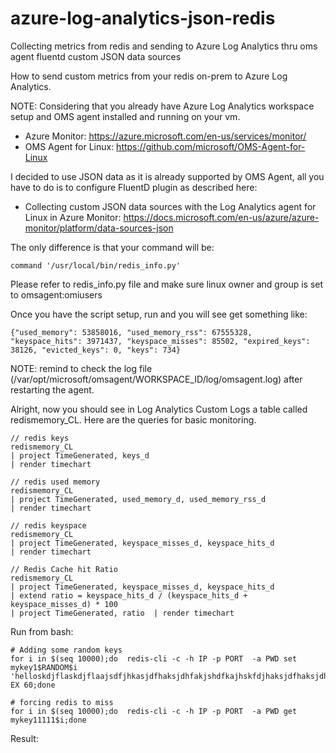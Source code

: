 # azure-log-analytics-json-redis
Collecting metrics from redis and sending to Azure Log Analytics thru oms agent fluentd custom JSON data sources

How to send custom metrics from your redis on-prem to Azure Log Analytics.

NOTE: Considering that you already have Azure Log Analytics workspace setup and OMS agent installed and running on your vm.
- Azure Monitor: https://azure.microsoft.com/en-us/services/monitor/
- OMS Agent for Linux: https://github.com/microsoft/OMS-Agent-for-Linux  


I decided to use JSON data as it is already supported by OMS Agent, all you have to do is to configure FluentD plugin as described here:
- Collecting custom JSON data sources with the Log Analytics agent for Linux in Azure Monitor: https://docs.microsoft.com/en-us/azure/azure-monitor/platform/data-sources-json


The only difference is that your command will be:


```
command '/usr/local/bin/redis_info.py'
```

Please refer to redis_info.py file and make sure linux owner and group is set to omsagent:omiusers

Once you have the script setup, run and you will see get something like:

```
{"used_memory": 53858016, "used_memory_rss": 67555328, "keyspace_hits": 3971437, "keyspace_misses": 85502, "expired_keys": 38126, "evicted_keys": 0, "keys": 734}
```

NOTE: remind to check the log file (/var/opt/microsoft/omsagent/WORKSPACE_ID/log/omsagent.log) after restarting the agent. 

Alright, now you should see in Log Analytics Custom Logs a table called redismemory_CL. Here are the queries for basic monitoring.


```
// redis keys
redismemory_CL
| project TimeGenerated, keys_d
| render timechart

// redis used memory
redismemory_CL
| project TimeGenerated, used_memory_d, used_memory_rss_d
| render timechart 

// redis keyspace
redismemory_CL
| project TimeGenerated, keyspace_misses_d, keyspace_hits_d
| render timechart 

// Redis Cache hit Ratio
redismemory_CL
| project TimeGenerated, keyspace_misses_d, keyspace_hits_d
| extend ratio = keyspace_hits_d / (keyspace_hits_d + keyspace_misses_d) * 100
| project TimeGenerated, ratio  | render timechart 
```


Run from bash:
```
# Adding some random keys
for i in $(seq 10000);do  redis-cli -c -h IP -p PORT  -a PWD set mykey1$RANDOM$i 'helloskdjflaskdjflaajsdfjhkasjdfhaksjdhfakjshdfkajhskfdjhaksjdfhaksjdhfkajshdfkjashdkjfhaskjdhfaksjdhf' EX 60;done

# forcing redis to miss 
for i in $(seq 10000);do  redis-cli -c -h IP -p PORT  -a PWD get mykey11111$i;done
```

Result:

